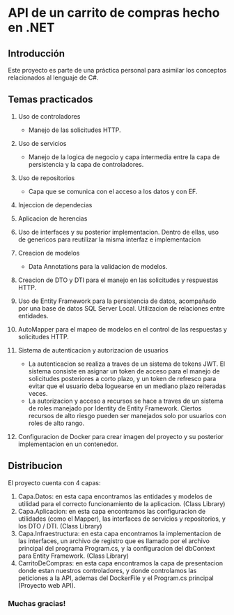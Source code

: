 # API de un carrito de compras hecho en .NET

## Introducción

Este proyecto es parte de una práctica personal para asimilar los conceptos relacionados al lenguaje de C#.

## Temas practicados

1. Uso de controladores
   - Manejo de las solicitudes HTTP.
     
3. Uso de servicios
   - Manejo de la logica de negocio y capa intermedia entre la capa de persistencia y la capa de controladores.
     
5. Uso de repositorios
   - Capa que se comunica con el acceso a los datos y con EF.

6. Injeccion de dependecias
7. Aplicacion de herencias
8. Uso de interfaces y su posterior implementacion. Dentro de ellas, uso de genericos para reutilizar la misma interfaz e implementacion
9. Creacion de modelos
    - Data Annotations para la validacion de modelos.
11. Creacion de DTO y DTI para el manejo en las solicitudes y respuestas HTTP.
12. Uso de Entity Framework para la persistencia de datos, acompañado por una base de datos SQL Server Local. Utilizacion de relaciones entre entidades.
13. AutoMapper para el mapeo de modelos en el control de las respuestas y solicitudes HTTP.
14. Sistema de autenticacion y autorizacion de usuarios
    - La autenticacion se realiza a traves de un sistema de tokens JWT. El sistema consiste en asignar un token de acceso para el manejo de solicitudes posteriores a corto plazo, y un token de refresco para evitar que el usuario deba loguearse en un mediano plazo reiteradas veces.
    - La autorizacion y acceso a recursos se hace a traves de un sistema de roles manejado por Identity de Entity Framework. Ciertos recursos de alto riesgo pueden ser manejados solo por usuarios con roles de alto rango.

15. Configuracion de Docker para crear imagen del proyecto y su posterior implementacion en un contenedor.


## Distribucion 

El proyecto cuenta con 4 capas:

1. Capa.Datos: en esta capa encontramos las entidades y modelos de utilidad para el correcto funcionamiento de la aplicacion. (Class Library)
2. Capa.Aplicacion: en esta capa encontramos las configuracion de utilidades (como el Mapper), las interfaces de servicios y repositorios, y los DTO / DTI. (Class Library)
3. Capa.Infraestructura: en esta capa encontramos la implementacion de las interfaces, un archivo de registro que es llamado por el archivo principal del programa Program.cs, y la configuracion del dbContext para Entity Framework. (Class Library)
4. CarritoDeCompras: en esta capa encontramos la capa de presentacion donde estan nuestros controladores, y donde controlamos las peticiones a la API, ademas del DockerFile y el Program.cs principal (Proyecto web API).

### Muchas gracias!
